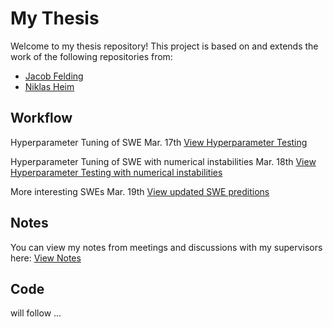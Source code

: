 # My Thesis

Welcome to my thesis repository! This project is based on and extends the work of the following repositories from:

- [Jacob Felding](https://github.com/jfelding/esn/tree/master)
- [Niklas Heim](https://github.com/nmheim/esn)

## Workflow

Hyperparameter Tuning of SWE Mar. 17th  [View Hyperparameter Testing](docs/Hyperparameter_Tuning_SWE.md)


Hyperparameter Tuning of SWE with numerical instabilities Mar. 18th [View Hyperparameter Testing with numerical instabilities](docs/HP_Update_num_instabilities.md)


More interesting SWEs Mar. 19th [View updated SWE preditions](docs/HP_w_updated_SWE.md)

## Notes

You can view my notes from meetings and discussions with my supervisors here: [View Notes](docs/notes.md)


## Code

will follow ...
